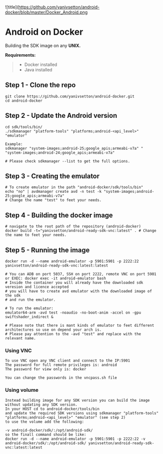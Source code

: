 ![title](https://github.com/yanivsetton/android-docker/blob/master/Docker_Android.png

# Android on Docker
Building the SDK image on any **UNIX.**

**Requirements:**
> * Docker installed</br>
> * Java installed

## Step 1 - Clone the repo
```
git clone https://github.com/yanivsetton/android-docker.git
cd android-docker

```

## Step 2 - Update the Android version
```
cd sdk/tools/bin/
./sdkmanager "platform-tools" "platforms;android-<api_level>" "emulator"

Example:
sdkmanager "system-images;android-25;google_apis;armeabi-v7a" " "system-images;android-24;google_apis;armeabi-v7a"

# Please check sdkmanager --list to get the full options.
```

## Step 3 - Creating the emulator
```
# To create emulator in the path "android-docker/sdk/tools/bin"
echo "no" | avdmanager create avd -n test -k "system-images;android-25;google_apis;armeabi-v7a"
# Change the name "test" to feet your needs.
```

## Step 4 - Building the docker image
```
# navigate to the root path of the repository (android-docker)
docker build -t="yanivsetton/android-ready-sdk-vnc:latest" . # Change the name to feet your needs.
```

## Step 5 - Running the image
```
docker run -d --name android-emulator -p 5901:5901 -p 2222:22 yanivsetton/android-ready-sdk-vnc:latest:latest

# You can ADB on port 5037, SSH on port 2222, remote VNC on port 5901 or EXEC: docker exec -it android-emulator bash
# Inside the container you will already have the downloaded sdk veresion and licence accepted 
# you will have to create avd emulator with the downloaded image of the sdk
# and run the emulator.

# To run the emulator:
emulator64-arm -avd test -noaudio -no-boot-anim -accel on -gpu swiftshader_indirect &

# Please note that there is mant kinds of emulator to feet different architectures so use on depend your arch is.
# Please pay attention to the -avd "test" and replace with the relevant name.
```

### Using VNC
```
To use VNC open any VNC client and connect to the IP:5901
The password for full remote privileges is: android
The password for view only is: docker

You can change the passwords in the vncpass.sh file
```

### Using volume
```
Instead building image for any SDK version you can build the image without updating any SDK version.
In your HOST cd to android-docker/tools/bin
and update the required SDK versions using sdkmanager "platform-tools" "platforms;android-<api_level>" "emulator" (see step 2)
to use the volume add the following:

-v android-docker/sdk/:/opt/android-sdk/
so the finall command should be like:
docker run -d --name android-emulator -p 5901:5901 -p 2222:22 -v android-docker/sdk/:/opt/android-sdk/ yanivsetton/android-ready-sdk-vnc:latest:latest
```

